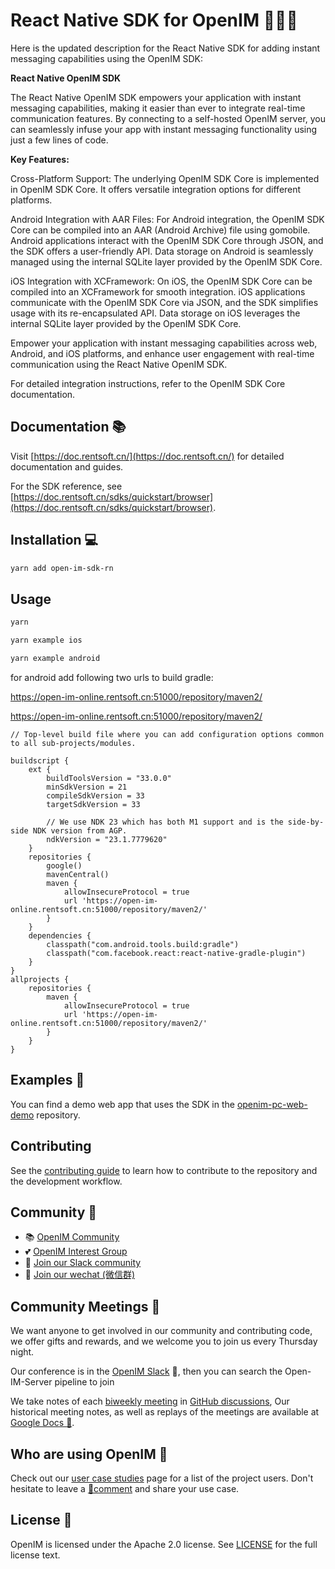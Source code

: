 # React Native SDK for OpenIM 👨‍💻💬

Here is the updated description for the React Native SDK for adding instant messaging capabilities using the OpenIM SDK:

**React Native OpenIM SDK**

The React Native OpenIM SDK empowers your application with instant messaging capabilities, making it easier than ever to integrate real-time communication features. By connecting to a self-hosted OpenIM server, you can seamlessly infuse your app with instant messaging functionality using just a few lines of code.

**Key Features:**

Cross-Platform Support: The underlying OpenIM SDK Core is implemented in OpenIM SDK Core. It offers versatile integration options for different platforms.

Android Integration with AAR Files: For Android integration, the OpenIM SDK Core can be compiled into an AAR (Android Archive) file using gomobile. Android applications interact with the OpenIM SDK Core through JSON, and the SDK offers a user-friendly API. Data storage on Android is seamlessly managed using the internal SQLite layer provided by the OpenIM SDK Core.

iOS Integration with XCFramework: On iOS, the OpenIM SDK Core can be compiled into an XCFramework for smooth integration. iOS applications communicate with the OpenIM SDK Core via JSON, and the SDK simplifies usage with its re-encapsulated API. Data storage on iOS leverages the internal SQLite layer provided by the OpenIM SDK Core.

Empower your application with instant messaging capabilities across web, Android, and iOS platforms, and enhance user engagement with real-time communication using the React Native OpenIM SDK.

For detailed integration instructions, refer to the OpenIM SDK Core documentation.

## Documentation 📚

Visit [https://doc.rentsoft.cn/](https://doc.rentsoft.cn/) for detailed documentation and guides.

For the SDK reference, see [https://doc.rentsoft.cn/sdks/quickstart/browser](https://doc.rentsoft.cn/sdks/quickstart/browser).

## Installation 💻

```sh
yarn add open-im-sdk-rn
```

## Usage

```js
yarn

yarn example ios

yarn example android
```

for android add following two urls to build gradle:
<br />

https://open-im-online.rentsoft.cn:51000/repository/maven2/
<br />

https://open-im-online.rentsoft.cn:51000/repository/maven2/
<br />

```
// Top-level build file where you can add configuration options common to all sub-projects/modules.

buildscript {
    ext {
        buildToolsVersion = "33.0.0"
        minSdkVersion = 21
        compileSdkVersion = 33
        targetSdkVersion = 33

        // We use NDK 23 which has both M1 support and is the side-by-side NDK version from AGP.
        ndkVersion = "23.1.7779620"
    }
    repositories {
        google()
        mavenCentral()
        maven {
            allowInsecureProtocol = true
            url 'https://open-im-online.rentsoft.cn:51000/repository/maven2/'
        }
    }
    dependencies {
        classpath("com.android.tools.build:gradle")
        classpath("com.facebook.react:react-native-gradle-plugin")
    }
}
allprojects {
    repositories {
        maven {
            allowInsecureProtocol = true
            url 'https://open-im-online.rentsoft.cn:51000/repository/maven2/'
        }
    }
}
```

## Examples 🌟

You can find a demo web app that uses the SDK in the [openim-pc-web-demo](https://github.com/openimsdk/openim-reactnative-demo) repository.

## Contributing

See the [contributing guide](CONTRIBUTING.md) to learn how to contribute to the repository and the development workflow.

## Community :busts_in_silhouette:

- 📚 [OpenIM Community](https://github.com/OpenIMSDK/community)
- 💕 [OpenIM Interest Group](https://github.com/Openim-sigs)
- 🚀 [Join our Slack community](https://join.slack.com/t/openimsdk/shared_invite/zt-22720d66b-o_FvKxMTGXtcnnnHiMqe9Q)
- :eyes: [Join our wechat (微信群)](https://openim-1253691595.cos.ap-nanjing.myqcloud.com/WechatIMG20.jpeg)

## Community Meetings :calendar:

We want anyone to get involved in our community and contributing code, we offer gifts and rewards, and we welcome you to join us every Thursday night.

Our conference is in the [OpenIM Slack](https://join.slack.com/t/openimsdk/shared_invite/zt-22720d66b-o_FvKxMTGXtcnnnHiMqe9Q) 🎯, then you can search the Open-IM-Server pipeline to join

We take notes of each [biweekly meeting](https://github.com/orgs/OpenIMSDK/discussions/categories/meeting) in [GitHub discussions](https://github.com/openimsdk/open-im-server/discussions/categories/meeting), Our historical meeting notes, as well as replays of the meetings are available at [Google Docs :bookmark_tabs:](https://docs.google.com/document/d/1nx8MDpuG74NASx081JcCpxPgDITNTpIIos0DS6Vr9GU/edit?usp=sharing).

## Who are using OpenIM :eyes:

Check out our [user case studies](https://github.com/OpenIMSDK/community/blob/main/ADOPTERS.md) page for a list of the project users. Don't hesitate to leave a [📝comment](https://github.com/openimsdk/open-im-server/issues/379) and share your use case.

## License :page_facing_up:

OpenIM is licensed under the Apache 2.0 license. See [LICENSE](https://github.com/openimsdk/open-im-server/tree/main/LICENSE) for the full license text.

